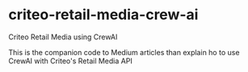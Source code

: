 # criteo-retail-media-crew-ai

Criteo Retail Media using CrewAI

This is the companion code to Medium articles than explain ho to use CrewAI with Criteo's Retail Media API


